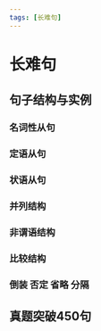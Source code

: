 ```yaml
---
tags: [长难句]
---
```

# 长难句

## 句子结构与实例

### 名词性从句

### 定语从句

### 状语从句

### 并列结构

### 非谓语结构

### 比较结构

### 倒装 否定 省略 分隔

## 真题突破450句